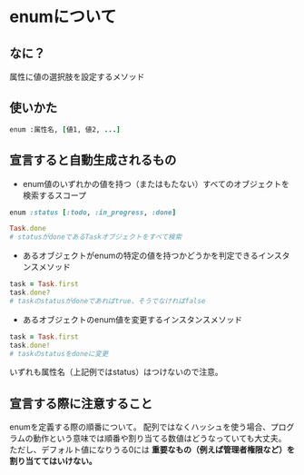 # enumについて
## なに？
属性に値の選択肢を設定するメソッド

## 使いかた
```rb
enum :属性名, [値1, 値2, ...]
```

## 宣言すると自動生成されるもの
- enum値のいずれかの値を持つ（またはもたない）すべてのオブジェクトを検索するスコープ  
```ruby:/models/task.rb
enum :status [:todo, :in_progress, :done]
```
```rb
Task.done
# statusがdoneであるTaskオブジェクトをすべて検索
```
- あるオブジェクトがenumの特定の値を持つかどうかを判定できるインスタンスメソッド
```rb
task = Task.first
task.done?
# taskのstatusがdoneであればtrue、そうでなければfalse
```
- あるオブジェクトのenum値を変更するインスタンスメソッド
```rb
task = Task.first
task.done!
# taskのstatusをdoneに変更
```
いずれも属性名（上記例ではstatus）はつけないので注意。

## 宣言する際に注意すること
enumを定義する際の順番について。
配列ではなくハッシュを使う場合、プログラムの動作という意味では順番や割り当てる数値はどうなっていても大丈夫。
ただし、デフォルト値になりうる0には **重要なもの（例えば管理者権限など）を割り当ててはいけない。**